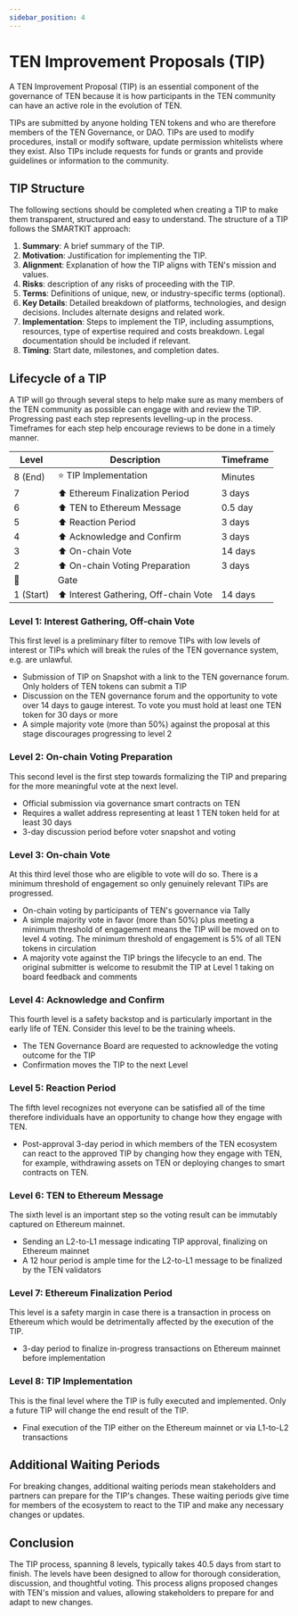 ```yaml
---
sidebar_position: 4
---
```

# TEN Improvement Proposals (TIP)

A TEN Improvement Proposal (TIP) is an essential component of the governance of TEN because it is how participants in the TEN community can have an active role in the evolution of TEN.  

TIPs are submitted by anyone holding TEN tokens and who are therefore members of the TEN Governance, or DAO. TIPs are used to modify procedures, install or modify software, update permission whitelists where they exist. Also TIPs include requests for funds or grants and provide guidelines or information to the community.

## TIP Structure
The following sections should be completed when creating a TIP to make them transparent, structured and easy to understand. The structure of a TIP follows the SMARTKIT approach:

1. **Summary**: A brief summary of the TIP.
1. **Motivation**: Justification for implementing the TIP.
1. **Alignment**: Explanation of how the TIP aligns with TEN's mission and values.
1. **Risks**: description of any risks of proceeding with the TIP.
1. **Terms**: Definitions of unique, new, or industry-specific terms (optional).
1. **Key Details**: Detailed breakdown of platforms, technologies, and design decisions. Includes alternate designs and related work.
1. **Implementation**: Steps to implement the TIP, including assumptions, resources, type of expertise required and costs breakdown. Legal documentation should be included if relevant. 
1. **Timing**: Start date, milestones, and completion dates.

## Lifecycle of a TIP

A TIP will go through several steps to help make sure as many members of the TEN community as possible can engage with and review the TIP. Progressing past each step represents levelling-up in the process. Timeframes for each step help encourage reviews to be done in a timely manner.

| Level | Description                               | Timeframe | 
|-------|-------------------------------------------|-----------|
| 8 (End)     | ⭐ TIP Implementation               | Minutes  |
| 7     | ⬆️ Ethereum Finalization Period           | 3 days   |
| 6     | ⬆️ TEN to Ethereum Message                | 0.5 day  |
| 5     | ⬆️ Reaction Period                        | 3 days   |
| 4     | ⬆️ Acknowledge and Confirm                | 3 days   |
| 3     | ⬆️ On-chain Vote                          | 14 days  |
| 2     | ⬆️ On-chain Voting Preparation            | 3 days   |
| 🛑    | Gate                                      |          |
| 1 (Start)     | ⬆️ Interest Gathering, Off-chain Vote     | 14 days   |

### Level 1: Interest Gathering, Off-chain Vote
This first level is a preliminary filter to remove TIPs with low levels of interest or TIPs which will break the rules of the TEN governance system, e.g. are unlawful. 
* Submission of TIP on Snapshot with a link to the TEN governance forum. Only holders of TEN tokens can submit a TIP
* Discussion on the TEN governance forum and the opportunity to vote over 14 days to gauge interest. To vote you must hold at least one TEN token for 30 days or more
* A simple majority vote (more than 50%) against the proposal at this stage discourages progressing to level 2

### Level 2: On-chain Voting Preparation
This second level is the first step towards formalizing the TIP and preparing for the more meaningful vote at the next level.
* Official submission via governance smart contracts on TEN
* Requires a wallet address representing at least 1 TEN token held for at least 30 days
* 3-day discussion period before voter snapshot and voting

### Level 3: On-chain Vote
At this third level those who are eligible to vote will do so. There is a minimum threshold of engagement so only genuinely relevant TIPs are progressed.
* On-chain voting by participants of TEN's governance via Tally
* A simple majority vote in favor (more than 50%) plus meeting a minimum threshold of engagement means the TIP will be moved on to level 4 voting. The minimum threshold of engagement is 5% of all TEN tokens in circulation
* A majority vote against the TIP brings the lifecycle to an end. The original submitter is welcome to resubmit the TIP at Level 1 taking on board feedback and comments

### Level 4: Acknowledge and Confirm
This fourth level is a safety backstop and is particularly important in the early life of TEN. Consider this level to be the training wheels.
* The TEN Governance Board are requested to acknowledge the voting outcome for the TIP
* Confirmation moves the TIP to the next Level

### Level 5: Reaction Period
The fifth level recognizes not everyone can be satisfied all of the time therefore individuals have an opportunity to change how they engage with TEN.
* Post-approval 3-day period in which members of the TEN ecosystem can react to the approved TIP by changing how they engage with TEN, for example, withdrawing assets on TEN or deploying changes to smart contracts on TEN.

### Level 6: TEN to Ethereum Message
The sixth level is an important step so the voting result can be immutably captured on Ethereum mainnet.
* Sending an L2-to-L1 message indicating TIP approval, finalizing on Ethereum mainnet
* A 12 hour period is ample time for the L2-to-L1 message to be finalized by the TEN validators

### Level 7: Ethereum Finalization Period
This level is a safety margin in case there is a transaction in process on Ethereum which would be detrimentally affected by the execution of the TIP.
* 3-day period to finalize in-progress transactions on Ethereum mainnet before implementation

### Level 8: TIP Implementation
This is the final level where the TIP is fully executed and implemented. Only a future TIP will change the end result of the TIP.
* Final execution of the TIP either on the Ethereum mainnet or via L1-to-L2 transactions

## Additional Waiting Periods
For breaking changes, additional waiting periods mean stakeholders and partners can prepare for the TIP's changes. These waiting periods give time for members of the ecosystem to react to the TIP and make any necessary changes or updates.

## Conclusion
The TIP process, spanning 8 levels, typically takes 40.5 days from start to finish. The levels have been designed to allow for thorough consideration, discussion, and thoughtful voting. This process aligns proposed changes with TEN's mission and values, allowing stakeholders to prepare for and adapt to new changes.




